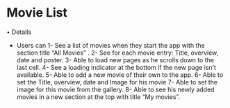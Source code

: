 # Movie List

• Details					
- Users can 
 1- See a list of movies when they start the app with the section title “All Movies” . 
 2- See for each movie entry: Title, overview, date and poster.
 3- Able to load new pages as he scrolls down to the last cell.
 4- See a loading indicator at the bottom if the new page isn’t available. 
 5- Able to add a new movie of their own to the app.
 6- Able to set the Title, overview, date and Image for his movie
 7- Able to set the image for this movie from the gallery.
 8- Able to see his newly added movies in a new section at the top with title “My movies”.
